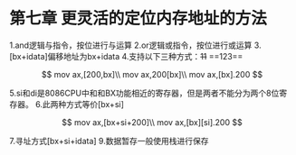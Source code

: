 # 第七章 更灵活的定位内存地址的方法

1.and逻辑与指令，按位进行与运算
2.or逻辑或指令，按位进行或运算
3.[bx+idata]偏移地址为bx+idata
4.支持以下三种方式：~~11~~ ==123==

$$
    mov ax,[200,bx]\\
    mov ax,200[bx]\\
    mov ax,[bx].200
$$

5.si和di是8086CPU中和和BX功能相近的寄存器，但是两者不能分为两个8位寄存器。
6.此两种方式等价[bx+si]

$$
    mov ax,[bx+si+200]\\
    mov ax,[bx][si].200
$$

7.寻址方式[bx+si+idata]
9.数据暂存一般使用栈进行保存
